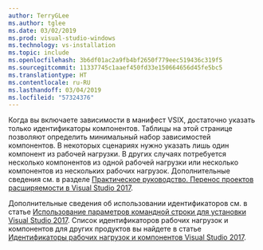 ```yaml
---
author: TerryGLee
ms.author: tglee
ms.date: 03/02/2019
ms.prod: visual-studio-windows
ms.technology: vs-installation
ms.topic: include
ms.openlocfilehash: 3b6df01ac2a9fb4bf2650f779eec519436c319f5
ms.sourcegitcommit: 11337745c1aaef450fd33e150664656d45fe5bc5
ms.translationtype: HT
ms.contentlocale: ru-RU
ms.lasthandoff: 03/04/2019
ms.locfileid: "57324376"
---
```

Когда вы включаете зависимости в манифест VSIX, достаточно указать только идентификаторы компонентов. Таблицы на этой странице позволяют определить минимальный набор зависимостей компонентов. В некоторых сценариях нужно указать лишь один компонент из рабочей нагрузки. В других случаях потребуется несколько компонентов из одной рабочей нагрузки или несколько компонентов из нескольких рабочих нагрузок. Дополнительные сведения см. в разделе [Практическое руководство. Перенос проектов расширяемости в Visual Studio 2017](../../extensibility/how-to-migrate-extensibility-projects-to-visual-studio-2017.md?view=vs-2017).

Дополнительные сведения об использовании идентификаторов см. в статье [Использование параметров командной строки для установки Visual Studio 2017](../use-command-line-parameters-to-install-visual-studio.md?view=vs-2017). Список идентификаторов рабочих нагрузок и компонентов для других продуктов вы найдете в статье [Идентификаторы рабочих нагрузок и компонентов Visual Studio 2017](../workload-and-component-ids.md?view=vs-2017?view=vs-2017).
